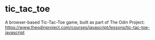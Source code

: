 # tic_tac_toe

A browser-based Tic-Tac-Toe game, built as part of The Odin Project: https://www.theodinproject.com/courses/javascript/lessons/tic-tac-toe-javascript
